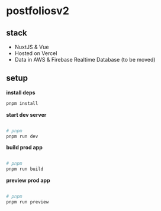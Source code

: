 # postfoliosv2

## stack
- NuxtJS & Vue
- Hosted on Vercel
- Data in AWS & Firebase Realtime Database (to be moved)

## setup

**install deps**

```bash
pnpm install
```

**start dev server**

```bash

# pnpm
pnpm run dev

```

**build prod app**

```bash

# pnpm
pnpm run build

```

**preview prod app**

```bash

# pnpm
pnpm run preview

```